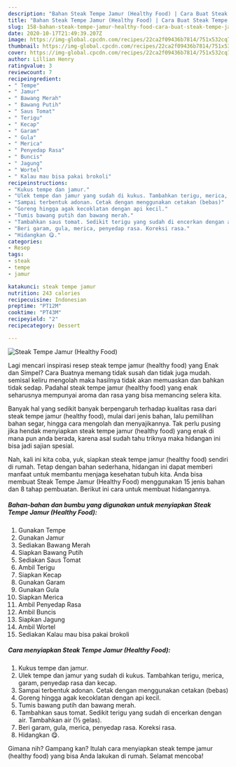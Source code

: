 ```yaml
---
description: "Bahan Steak Tempe Jamur (Healthy Food) | Cara Buat Steak Tempe Jamur (Healthy Food) Yang Lezat"
title: "Bahan Steak Tempe Jamur (Healthy Food) | Cara Buat Steak Tempe Jamur (Healthy Food) Yang Lezat"
slug: 158-bahan-steak-tempe-jamur-healthy-food-cara-buat-steak-tempe-jamur-healthy-food-yang-lezat
date: 2020-10-17T21:49:39.207Z
image: https://img-global.cpcdn.com/recipes/22ca2f09436b7814/751x532cq70/steak-tempe-jamur-healthy-food-foto-resep-utama.jpg
thumbnail: https://img-global.cpcdn.com/recipes/22ca2f09436b7814/751x532cq70/steak-tempe-jamur-healthy-food-foto-resep-utama.jpg
cover: https://img-global.cpcdn.com/recipes/22ca2f09436b7814/751x532cq70/steak-tempe-jamur-healthy-food-foto-resep-utama.jpg
author: Lillian Henry
ratingvalue: 3
reviewcount: 7
recipeingredient:
- " Tempe"
- " Jamur"
- " Bawang Merah"
- " Bawang Putih"
- " Saus Tomat"
- " Terigu"
- " Kecap"
- " Garam"
- " Gula"
- " Merica"
- " Penyedap Rasa"
- " Buncis"
- " Jagung"
- " Wortel"
- " Kalau mau bisa pakai brokoli"
recipeinstructions:
- "Kukus tempe dan jamur."
- "Ulek tempe dan jamur yang sudah di kukus. Tambahkan terigu, merica, garam, penyedap rasa dan kecap."
- "Sampai terbentuk adonan. Cetak dengan menggunakan cetakan (bebas)"
- "Goreng hingga agak kecoklatan dengan api kecil."
- "Tumis bawang putih dan bawang merah."
- "Tambahkan saus tomat. Sedikit terigu yang sudah di encerkan dengan air. Tambahkan air (½ gelas)."
- "Beri garam, gula, merica, penyedap rasa. Koreksi rasa."
- "Hidangkan 😋."
categories:
- Resep
tags:
- steak
- tempe
- jamur

katakunci: steak tempe jamur 
nutrition: 243 calories
recipecuisine: Indonesian
preptime: "PT12M"
cooktime: "PT43M"
recipeyield: "2"
recipecategory: Dessert

---
```



![Steak Tempe Jamur (Healthy Food)](https://img-global.cpcdn.com/recipes/22ca2f09436b7814/751x532cq70/steak-tempe-jamur-healthy-food-foto-resep-utama.jpg)

Lagi mencari inspirasi resep steak tempe jamur (healthy food) yang Enak dan Simpel? Cara Buatnya memang tidak susah dan tidak juga mudah. semisal keliru mengolah maka hasilnya tidak akan memuaskan dan bahkan tidak sedap. Padahal steak tempe jamur (healthy food) yang enak seharusnya mempunyai aroma dan rasa yang bisa memancing selera kita.

Banyak hal yang sedikit banyak berpengaruh terhadap kualitas rasa dari steak tempe jamur (healthy food), mulai dari jenis bahan, lalu pemilihan bahan segar, hingga cara mengolah dan menyajikannya. Tak perlu pusing jika hendak menyiapkan steak tempe jamur (healthy food) yang enak di mana pun anda berada, karena asal sudah tahu triknya maka hidangan ini bisa jadi sajian spesial.




Nah, kali ini kita coba, yuk, siapkan steak tempe jamur (healthy food) sendiri di rumah. Tetap dengan bahan sederhana, hidangan ini dapat memberi manfaat untuk membantu menjaga kesehatan tubuh kita. Anda bisa membuat Steak Tempe Jamur (Healthy Food) menggunakan 15 jenis bahan dan 8 tahap pembuatan. Berikut ini cara untuk membuat hidangannya.

<!--inarticleads1-->

##### Bahan-bahan dan bumbu yang digunakan untuk menyiapkan Steak Tempe Jamur (Healthy Food):

1. Gunakan  Tempe
1. Gunakan  Jamur
1. Sediakan  Bawang Merah
1. Siapkan  Bawang Putih
1. Sediakan  Saus Tomat
1. Ambil  Terigu
1. Siapkan  Kecap
1. Gunakan  Garam
1. Gunakan  Gula
1. Siapkan  Merica
1. Ambil  Penyedap Rasa
1. Ambil  Buncis
1. Siapkan  Jagung
1. Ambil  Wortel
1. Sediakan  Kalau mau bisa pakai brokoli




<!--inarticleads2-->

##### Cara menyiapkan Steak Tempe Jamur (Healthy Food):

1. Kukus tempe dan jamur.
1. Ulek tempe dan jamur yang sudah di kukus. Tambahkan terigu, merica, garam, penyedap rasa dan kecap.
1. Sampai terbentuk adonan. Cetak dengan menggunakan cetakan (bebas)
1. Goreng hingga agak kecoklatan dengan api kecil.
1. Tumis bawang putih dan bawang merah.
1. Tambahkan saus tomat. Sedikit terigu yang sudah di encerkan dengan air. Tambahkan air (½ gelas).
1. Beri garam, gula, merica, penyedap rasa. Koreksi rasa.
1. Hidangkan 😋.




Gimana nih? Gampang kan? Itulah cara menyiapkan steak tempe jamur (healthy food) yang bisa Anda lakukan di rumah. Selamat mencoba!
